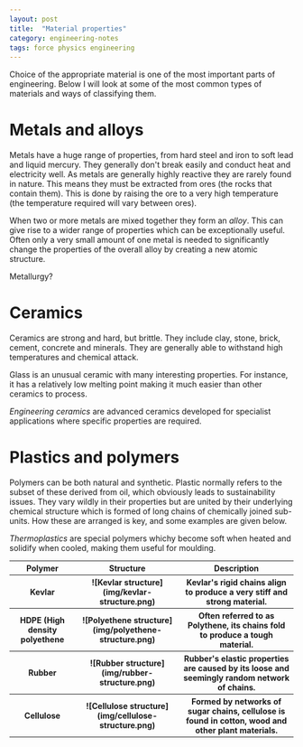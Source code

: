 ```yaml
---
layout: post
title:  "Material properties"
category: engineering-notes
tags: force physics engineering
---
```


Choice of the appropriate material is one of the most important parts
of engineering. Below I will look at some of the most common types of
materials and ways of classifying them.

# Metals and alloys

Metals have a huge range of properties, from hard steel and iron to
soft lead and liquid mercury. They generally don't break easily and
conduct heat and electricity well. As metals are generally highly
reactive they are rarely found in nature. This means they must be
extracted from ores (the rocks that contain them). This is done by
raising the ore to a very high temperature (the temperature required
will vary between ores).

When two or more metals are mixed together they form an _alloy_. This
can give rise to a wider range of properties which can be
exceptionally useful. Often only a very small amount of one metal is
needed to significantly change the properties of the overall alloy by
creating a new atomic structure.

Metallurgy?

# Ceramics

Ceramics are strong and hard, but brittle. They include clay, stone,
brick, cement, concrete and minerals. They are generally able to
withstand high temperatures and chemical attack.

Glass is an unusual ceramic with many interesting properties. For
instance, it has a relatively low melting point making it much easier
than other ceramics to process.

_Engineering ceramics_ are advanced ceramics developed for specialist
applications where specific properties are required.

# Plastics and polymers

Polymers can be both natural and synthetic. Plastic normally refers to
the subset of these derived from oil, which obviously leads to
sustainability issues. They vary wildly in their properties but are
united by their underlying chemical structure which is formed of long
chains of chemically joined sub-units. How these are arranged is key,
and some examples are given below.

_Thermoplastics_ are special polymers whichy become soft when heated and solidify when cooled, making them useful for moulding.

<table>
	<thead><tr><th>Polymer</th>
	           <th>Structure</th>
		   <th>Description</th>
	</tr></thead>
	<tbody><tr>
		<th>Kevlar</th>
		<th>![Kevlar structure](img/kevlar-structure.png)</th>
		<th>Kevlar's rigid chains align to produce a very stiff
		    and strong material.</th>
		</tr><tr>
		<th>HDPE (High density polyethene</th>
		<th>![Polyethene structure](img/polyethene-structure.png)</th>
		<th>Often referred to as Polythene, its chains fold to produce
		    a tough material.</th>
		</tr><tr>
		<th>Rubber</th>
		<th>![Rubber structure](img/rubber-structure.png)</th>
		<th>Rubber's elastic properties are caused by its loose and
		    seemingly random network of chains.</th>
		</tr><tr>
		<th>Cellulose</th>
		<th>![Cellulose structure](img/cellulose-structure.png)</th>
		<th>Formed by networks of sugar chains, cellulose is found in
		    cotton, wood and other plant materials.</th>
	</tr></tbody>
</table>
